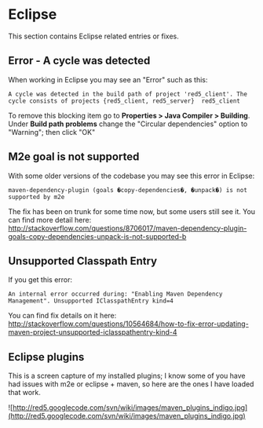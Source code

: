 # Eclipse #

This section contains Eclipse related entries or fixes.

## Error - A cycle was detected ##

When working in Eclipse you may see an "Error" such as this:

```
A cycle was detected in the build path of project 'red5_client'. The cycle consists of projects {red5_client, red5_server}	red5_client		
```

To remove this blocking item go to **Properties > Java Compiler > Building**. Under **Build path problems** change the "Circular dependencies" option to "Warning"; then click "OK"

## M2e goal is not supported ##

With some older versions of the codebase you may see this error in Eclipse:
```
maven-dependency-plugin (goals �copy-dependencies�, �unpack�) is not supported by m2e
```
The fix has been on trunk for some time now, but some users still see it. You can find more detail here:
http://stackoverflow.com/questions/8706017/maven-dependency-plugin-goals-copy-dependencies-unpack-is-not-supported-b

## Unsupported Classpath Entry ##

If you get this error:
```
An internal error occurred during: "Enabling Maven Dependency Management". Unsupported IClasspathEntry kind=4
```

You can find fix details on it here:
http://stackoverflow.com/questions/10564684/how-to-fix-error-updating-maven-project-unsupported-iclasspathentry-kind-4

## Eclipse plugins ##

This is a screen capture of my installed plugins; I know some of you have had issues with m2e or eclipse + maven, so here are the ones I have loaded that work.

![http://red5.googlecode.com/svn/wiki/images/maven_plugins_indigo.jpg](http://red5.googlecode.com/svn/wiki/images/maven_plugins_indigo.jpg)